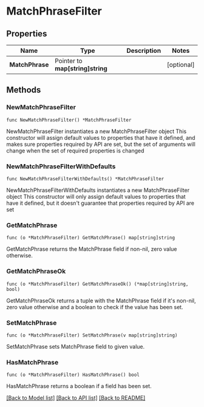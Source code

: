 # MatchPhraseFilter

## Properties

Name | Type | Description | Notes
------------ | ------------- | ------------- | -------------
**MatchPhrase** | Pointer to **map[string]string** |  | [optional] 

## Methods

### NewMatchPhraseFilter

`func NewMatchPhraseFilter() *MatchPhraseFilter`

NewMatchPhraseFilter instantiates a new MatchPhraseFilter object
This constructor will assign default values to properties that have it defined,
and makes sure properties required by API are set, but the set of arguments
will change when the set of required properties is changed

### NewMatchPhraseFilterWithDefaults

`func NewMatchPhraseFilterWithDefaults() *MatchPhraseFilter`

NewMatchPhraseFilterWithDefaults instantiates a new MatchPhraseFilter object
This constructor will only assign default values to properties that have it defined,
but it doesn't guarantee that properties required by API are set

### GetMatchPhrase

`func (o *MatchPhraseFilter) GetMatchPhrase() map[string]string`

GetMatchPhrase returns the MatchPhrase field if non-nil, zero value otherwise.

### GetMatchPhraseOk

`func (o *MatchPhraseFilter) GetMatchPhraseOk() (*map[string]string, bool)`

GetMatchPhraseOk returns a tuple with the MatchPhrase field if it's non-nil, zero value otherwise
and a boolean to check if the value has been set.

### SetMatchPhrase

`func (o *MatchPhraseFilter) SetMatchPhrase(v map[string]string)`

SetMatchPhrase sets MatchPhrase field to given value.

### HasMatchPhrase

`func (o *MatchPhraseFilter) HasMatchPhrase() bool`

HasMatchPhrase returns a boolean if a field has been set.


[[Back to Model list]](../README.md#documentation-for-models) [[Back to API list]](../README.md#documentation-for-api-endpoints) [[Back to README]](../README.md)



